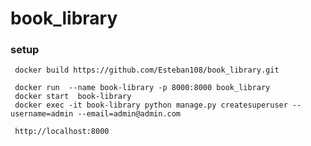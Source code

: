 # book_library

### setup
     docker build https://github.com/Esteban108/book_library.git
     
     docker run  --name book-library -p 8000:8000 book_library
     docker start  book-library
     docker exec -it book-library python manage.py createsuperuser --username=admin --email=admin@admin.com
     
     http://localhost:8000